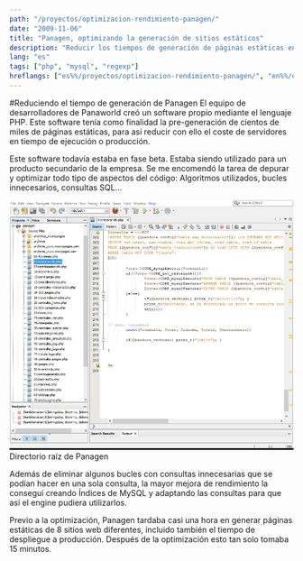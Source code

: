 ```yaml
---
path: "/proyectos/optimizacion-rendimiento-panagen/"
date: "2009-11-06"
title: "Panagen, optimizando la generación de sitios estáticos"
description: "Reducir los tiempos de generación de páginas estáticas en el software propiedad de Panaworld, Panagen."
lang: "es"
tags: ["php", "mysql", "regexp"]
hreflangs: ["es%%/proyectos/optimizacion-rendimiento-panagen/", "en%%/en/proyects/improving-panagen-performance/"]
---
```

#Reduciendo el tiempo de generación de Panagen
El equipo de desarrolladores de Panaworld creó un software propio mediante el lenguaje PHP. Este software tenía como finalidad la pre-generación de cientos de miles de páginas estáticas, para así reducir con ello el coste de servidores en tiempo de ejecución o producción.

Este software todavía estaba en fase beta. Estaba siendo utilizado para un producto secundario de la empresa. Se me encomendó la tarea de depurar y optimizar todo tipo de aspectos del código: Algoritmos utilizados, bucles innecesarios, consultas SQL...

![Panagen, directorio raíz](panagen-root-folder.jpg)
Directorio raíz de Panagen

Además de eliminar algunos bucles con consultas innecesarias que se podían hacer en una sola consulta, la mayor mejora de rendimiento la conseguí creando Índices de MySQL y adaptando las consultas para que así el engine pudiera utilizarlos.

Previo a la optimización, Panagen tardaba casi una hora en generar páginas estáticas de 8 sitios web diferentes, incluido también el tiempo de despliegue a producción. Después de la optimización esto tan solo tomaba 15 minutos.